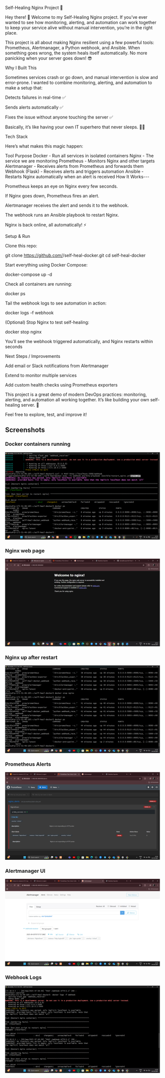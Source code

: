 Self-Healing Nginx Project 🚀

Hey there! 👋 Welcome to my Self-Healing Nginx project. If you’ve ever wanted to see how monitoring, alerting, and automation can work together to keep your service alive without manual intervention, you’re in the right place.

This project is all about making Nginx resilient using a few powerful tools: Prometheus, Alertmanager, a Python webhook, and Ansible. When something goes wrong, the system heals itself automatically. No more panicking when your server goes down! 😎

Why I Built This

Sometimes services crash or go down, and manual intervention is slow and error-prone.
I wanted to combine monitoring, alerting, and automation to make a setup that:

Detects failures in real-time ✅

Sends alerts automatically ✅

Fixes the issue without anyone touching the server ✅

Basically, it’s like having your own IT superhero that never sleeps. 🦸‍♀️

Tech Stack

Here’s what makes this magic happen:

Tool	Purpose
Docker -	Run all services in isolated containers
Nginx -	The service we are monitoring
Prometheus -	Monitors Nginx and other targets
Alertmanager -	Receives alerts from Prometheus and forwards them
Webhook (Flask) -	Receives alerts and triggers automation
Ansible -	Restarts Nginx automatically when an alert is received
How It Works---

Prometheus keeps an eye on Nginx every few seconds.

If Nginx goes down, Prometheus fires an alert.

Alertmanager receives the alert and sends it to the webhook.

The webhook runs an Ansible playbook to restart Nginx.

Nginx is back online, all automatically! ⚡

Setup & Run

Clone this repo:

git clone https://github.com/<your-username>/self-heal-docker.git
cd self-heal-docker


Start everything using Docker Compose:

docker-compose up -d


Check all containers are running:

docker ps


Tail the webhook logs to see automation in action:

docker logs -f webhook


(Optional) Stop Nginx to test self-healing:

docker stop nginx


You’ll see the webhook triggered automatically, and Nginx restarts within seconds

Next Steps / Improvements

Add email or Slack notifications from Alertmanager

Extend to monitor multiple services

Add custom health checks using Prometheus exporters

This project is a great demo of modern DevOps practices: monitoring, alerting, and automation all working together. It’s like building your own self-healing server. 💪

Feel free to explore, test, and improve it!



## **Screenshots**

### Docker containers running
![Containers Run](screenshots/containers_run.png)

### Nginx web page
![Nginx Page](screenshots/nginx-page.png)

### Nginx up after restart
![Nginx Up](screenshots/nginx_up.png)

### Prometheus Alerts
![Prometheus Alerts](screenshots/prometheus_alert.png)

### Alertmanager UI
![Alertmanager UI](screenshots/alert_ui.png)

### Webhook Logs
![Webhook Logs](screenshots/webhook_logs.png)
